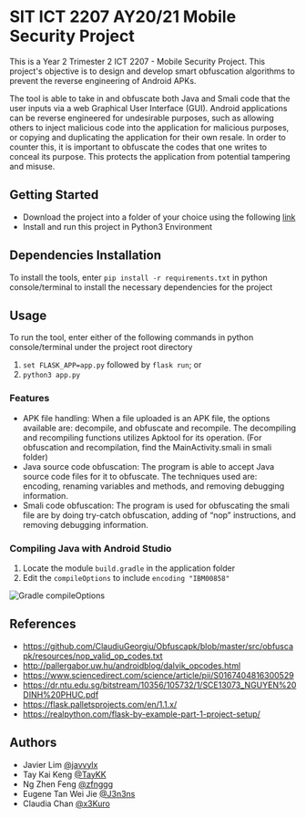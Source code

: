 # SIT ICT 2207 AY20/21 Mobile Security Project 
This is a Year 2 Trimester 2 ICT 2207 - Mobile Security Project. This project's objective is to design and develop smart obfuscation algorithms to prevent the reverse engineering of Android APKs. 

The tool is able to take in and obfuscate both Java and Smali code that the user inputs via a web Graphical User Interface (GUI). Android applications can be reverse engineered for undesirable purposes, such as allowing others to inject malicious code into the application for malicious purposes, or copying and duplicating the application for their own resale. In order to counter this, it is important to obfuscate the codes that one writes to conceal its purpose. This protects the application from potential tampering and misuse. 

## Getting Started
- Download the project into a folder of your choice using the following [link](https://github.com/javvylx/ICT2207-Android-Obfuscation)
- Install and run this project in Python3 Environment

## Dependencies Installation
To install the tools, enter `pip install -r requirements.txt` in python console/terminal to install the necessary dependencies for the project

## Usage
To run the tool, enter either of the following commands in python console/terminal under the project root directory
1. `set FLASK_APP=app.py` followed by `flask run`; or
2. `python3 app.py`

### Features 
- APK file handling: When a file uploaded is an APK file, the options available are: decompile, and obfuscate and recompile. The decompiling and recompiling functions utilizes Apktool for its operation. (For obfuscation and recompilation, find the MainActivity.smali in smali folder) 
- Java source code obfuscation: The program is able to accept Java source code files for it to obfuscate. The techniques used are: encoding, renaming variables and methods, and removing debugging information.
- Smali code obfuscation: The program is used for obfuscating the smali file are by doing try-catch obfuscation, adding of “nop” instructions, and removing debugging information. 

### Compiling Java with Android Studio
1. Locate the module `build.gradle` in the application folder
2. Edit the `compileOptions` to include `encoding "IBM00858"`

![Gradle compileOptions](https://i.ibb.co/x8SwpRM/Picture1.png)


## References 
- https://github.com/ClaudiuGeorgiu/Obfuscapk/blob/master/src/obfuscapk/resources/nop_valid_op_codes.txt
- http://pallergabor.uw.hu/androidblog/dalvik_opcodes.html
- https://www.sciencedirect.com/science/article/pii/S0167404816300529
- https://dr.ntu.edu.sg/bitstream/10356/105732/1/SCE13073_NGUYEN%20DINH%20PHUC.pdf
- https://flask.palletsprojects.com/en/1.1.x/
- https://realpython.com/flask-by-example-part-1-project-setup/

## Authors
- Javier Lim [@javvylx](https://github.com/javvylx)
- Tay Kai Keng [@TayKK](https://github.com/TayKK)
- Ng Zhen Feng [@zfnggg](https://github.com/zfnggg)
- Eugene Tan Wei Jie [@J3n3ns](https://github.com/J3n3ns)
- Claudia Chan [@x3Kuro](https://github.com/x3Kuro)
